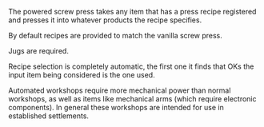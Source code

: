 
The powered screw press takes any item that has a press recipe registered and presses it
into whatever products the recipe specifies.

By default recipes are provided to match the vanilla screw press.

Jugs are required.

Recipe selection is completely automatic, the first one it finds that OKs the input
item being considered is the one used.

Automated workshops require more mechanical power than normal workshops, as well as
items like mechanical arms (which require electronic components). In general these
workshops are intended for use in established settlements.
